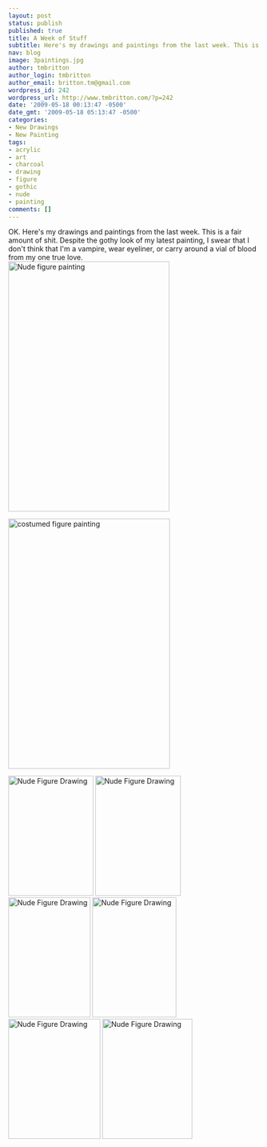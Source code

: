 ```yaml
---
layout: post
status: publish
published: true
title: A Week of Stuff
subtitle: Here's my drawings and paintings from the last week. This is a fair amount of shit.
nav: blog
image: 3paintings.jpg
author: tmbritton
author_login: tmbritton
author_email: britton.tm@gmail.com
wordpress_id: 242
wordpress_url: http://www.tmbritton.com/?p=242
date: '2009-05-18 00:13:47 -0500'
date_gmt: '2009-05-18 05:13:47 -0500'
categories:
- New Drawings
- New Painting
tags:
- acrylic
- art
- charcoal
- drawing
- figure
- gothic
- nude
- painting
comments: []
---
```

<p>OK. Here's my drawings and paintings from the last week. This is a fair amount of shit.  Despite the gothy look of my latest painting, I swear that I don't think that I'm a vampire, wear eyeliner, or carry around a vial of blood from my one true love.<br />
<a class="tt-flickr tt-flickr-Medium" title="Nude figure painting" href="http://www.tmbritton.com/art/photo/3540898355/nude-figure-painting.html"><img class="alignnone" src="http://farm3.static.flickr.com/2265/3540898355_9cca4c6104.jpg" alt="Nude figure painting" width="322" height="500" /></a></p>
<p><a class="tt-flickr tt-flickr-Medium" title="costumed figure painting" href="http://www.tmbritton.com/art/photo/3541705456/costumed-figure-painting.html"><img class="alignnone" src="http://farm3.static.flickr.com/2338/3541705456_6d3b741832.jpg" alt="costumed figure painting" width="323" height="500" /></a></p>
<p><a class="tt-flickr tt-flickr-Small" title="Nude Figure Drawing" href="http://www.tmbritton.com/art/photo/3540898417/nude-figure-drawing.html"><img class="alignnone" src="http://farm4.static.flickr.com/3414/3540898417_e2787dec21_m.jpg" alt="Nude Figure Drawing" width="170" height="240" /></a> <a class="tt-flickr tt-flickr-Small" title="Nude Figure Drawing" href="http://www.tmbritton.com/art/photo/3541705678/nude-figure-drawing.html"><img class="alignnone" src="http://farm4.static.flickr.com/3645/3541705678_8e9715ac5f_m.jpg" alt="Nude Figure Drawing" width="171" height="240" /></a> <a class="tt-flickr tt-flickr-Small" title="Nude Figure Drawing" href="http://www.tmbritton.com/art/photo/3541705800/nude-figure-drawing.html"><img class="alignnone" src="http://farm3.static.flickr.com/2452/3541705800_dc60081f55_m.jpg" alt="Nude Figure Drawing" width="164" height="240" /></a> <a class="tt-flickr tt-flickr-Small" title="Nude Figure Drawing" href="http://www.tmbritton.com/art/photo/3541705852/nude-figure-drawing.html"><img class="alignnone" src="http://farm4.static.flickr.com/3373/3541705852_32342d24ab_m.jpg" alt="Nude Figure Drawing" width="168" height="240" /></a> <a class="tt-flickr tt-flickr-Small" title="Nude Figure Drawing" href="http://www.tmbritton.com/art/photo/3540898721/nude-figure-drawing.html"><img class="alignnone" src="http://farm4.static.flickr.com/3358/3540898721_30c4a3d6d0_m.jpg" alt="Nude Figure Drawing" width="184" height="240" /></a> <a class="tt-flickr tt-flickr-Small" title="Nude Figure Drawing" href="http://www.tmbritton.com/art/photo/3541706002/nude-figure-drawing.html"><img class="alignnone" src="http://farm4.static.flickr.com/3653/3541706002_41df0c5653_m.jpg" alt="Nude Figure Drawing" width="180" height="240" /></a></p>
